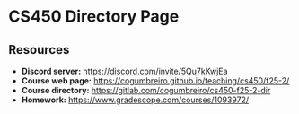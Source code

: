 # CS450 Directory Page

## Resources

* **Discord server:** https://discord.com/invite/5Qu7kKwjEa
* **Course web page:** https://cogumbreiro.github.io/teaching/cs450/f25-2/
* **Course directory:** https://gitlab.com/cogumbreiro/cs450-f25-2-dir
* **Homework:** https://www.gradescope.com/courses/1093972/
